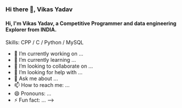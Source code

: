 ### Hi there 👋, Vikas Yadav
#### Hi, I'm Vikas Yadav, a Competitive Programmer and data engineering Explorer from INDIA.

Skills: CPP / C / Python / MySQL 

- 🔭 I’m currently working on ...
- 🌱 I’m currently learning ...
- 👯 I’m looking to collaborate on ...
- 🤔 I’m looking for help with ...
- 💬 Ask me about ...
- 📫 How to reach me: ...
- 😄 Pronouns: ...
- ⚡ Fun fact: ...
-->
